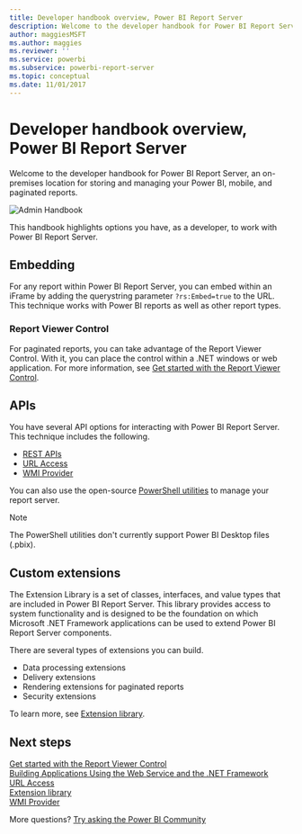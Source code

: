 ```yaml
---
title: Developer handbook overview, Power BI Report Server
description: Welcome to the developer handbook for Power BI Report Server, an on-premises location for storing and managing your Power BI, mobile, and paginated reports.
author: maggiesMSFT
ms.author: maggies
ms.reviewer: ''
ms.service: powerbi
ms.subservice: powerbi-report-server
ms.topic: conceptual
ms.date: 11/01/2017
---
```


# Developer handbook overview, Power BI Report Server

Welcome to the developer handbook for Power BI Report Server, an on-premises location for storing and managing your Power BI, mobile, and paginated reports.

![Admin Handbook](media/developer-handbook-overview/admin-handbook.png)

This handbook highlights options you have, as a developer, to work with Power BI Report Server.

## Embedding

For any report within Power BI Report Server, you can embed within an iFrame by adding the querystring parameter `?rs:Embed=true` to the URL. This technique works with Power BI reports as well as other report types.

### Report Viewer Control

For paginated reports, you can take advantage of the Report Viewer Control. With it, you can place the control within a .NET windows or web application. For more information, see [Get started with the Report Viewer Control](https://docs.microsoft.com/sql/reporting-services/application-integration/integrating-reporting-services-using-reportviewer-controls-get-started).

## APIs

You have several API options for interacting with Power BI Report Server. This technique includes the following.

* [REST APIs](rest-api.md)
* [URL Access](https://docs.microsoft.com/sql/reporting-services/url-access-ssrs)
* [WMI Provider](https://docs.microsoft.com/sql/reporting-services/wmi-provider-library-reference/reporting-services-wmi-provider-library-reference-ssrs)

You can also use the open-source [PowerShell utilities](https://github.com/Microsoft/ReportingServicesTools) to manage your report server.

> [!NOTE]
> The PowerShell utilities don't currently support Power BI Desktop files (.pbix).

## Custom extensions

The Extension Library is a set of classes, interfaces, and value types that are included in Power BI Report Server. This library provides access to system functionality and is designed to be the foundation on which Microsoft .NET Framework applications can be used to extend Power BI Report Server components.

There are several types of extensions you can build.

* Data processing extensions
* Delivery extensions
* Rendering extensions for paginated reports
* Security extensions

To learn more, see [Extension library](https://docs.microsoft.com/sql/reporting-services/extensions/reporting-services-extension-library).

## Next steps

[Get started with the Report Viewer Control](https://docs.microsoft.com/sql/reporting-services/application-integration/integrating-reporting-services-using-reportviewer-controls-get-started)  
[Building Applications Using the Web Service and the .NET Framework](https://docs.microsoft.com/sql/reporting-services/report-server-web-service/net-framework/building-applications-using-the-web-service-and-the-net-framework)  
[URL Access](https://docs.microsoft.com/sql/reporting-services/url-access-ssrs)  
[Extension library](https://docs.microsoft.com/sql/reporting-services/extensions/reporting-services-extension-library)  
[WMI Provider](https://docs.microsoft.com/sql/reporting-services/wmi-provider-library-reference/reporting-services-wmi-provider-library-reference-ssrs)

More questions? [Try asking the Power BI Community](https://community.powerbi.com/)